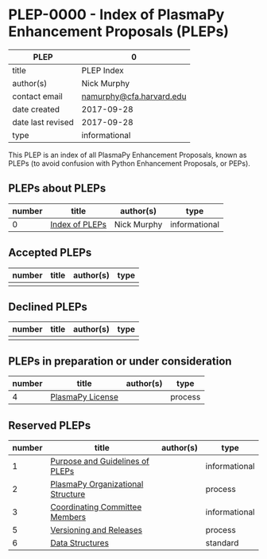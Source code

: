# PLEP-0000 - Index of PlasmaPy Enhancement Proposals (PLEPs)

| PLEP              | 0                        |
|-------------------|--------------------------|
| title             | PLEP Index               |
| author(s)         | Nick Murphy              |
| contact email     | namurphy@cfa.harvard.edu |
| date created      | 2017-09-28               |
| date last revised | 2017-09-28               |
| type              | informational            |

This PLEP is an index of all PlasmaPy Enhancement Proposals, known as
PLEPs (to avoid confusion with Python Enhancement Proposals, or PEPs).

## PLEPs about PLEPs

| number | title | author(s) | type |
|--------|-------|-----------|------|
| 0 | [Index of PLEPs](./PLEP-0000.md) | Nick Murphy | informational |

## Accepted PLEPs

| number | title | author(s) | type |
|--------|-------|-----------|------|
|        |       |           |      |

## Declined PLEPs

| number | title | author(s) | type |
|--------|-------|-----------|------|
|        |       |           |      |

## PLEPs in preparation or under consideration

| number | title | author(s) | type |
|--------|-------|-----------|------|
| 4 | [PlasmaPy License](./PLEP-0004) | | process       |

## Reserved PLEPs

| number | title | author(s) | type |
|--------|-------|-----------|------|
| 1 | [Purpose and Guidelines of PLEPs](./PLEP-0001.md)  | | informational |
| 2 | [PlasmaPy Organizational Structure](./PLEP-0002.md)| | process       |
| 3 | [Coordinating Committee Members](./PLEP-0003.md)   | | informational |
| 5 | [Versioning and Releases](./PLEP-0005.md)          | | process       |
| 6 | [Data Structures](./PLEP-0006.md)                  | | standard      |
